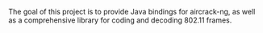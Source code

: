 The goal of this project is to provide Java bindings for aircrack-ng, as well as a comprehensive library for coding and decoding 802.11 frames.